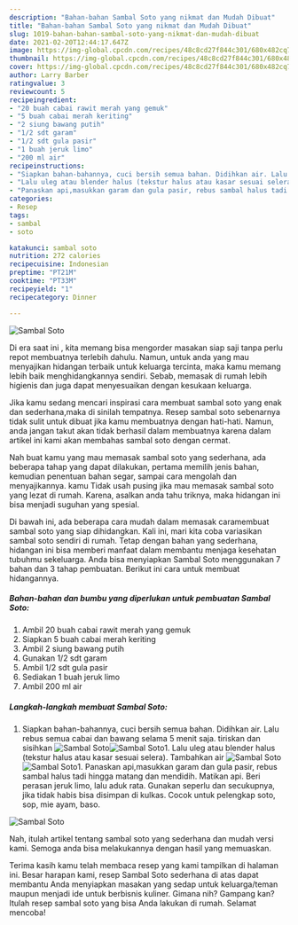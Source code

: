 ```yaml
---
description: "Bahan-bahan Sambal Soto yang nikmat dan Mudah Dibuat"
title: "Bahan-bahan Sambal Soto yang nikmat dan Mudah Dibuat"
slug: 1019-bahan-bahan-sambal-soto-yang-nikmat-dan-mudah-dibuat
date: 2021-02-20T12:44:17.647Z
image: https://img-global.cpcdn.com/recipes/48c8cd27f844c301/680x482cq70/sambal-soto-foto-resep-utama.jpg
thumbnail: https://img-global.cpcdn.com/recipes/48c8cd27f844c301/680x482cq70/sambal-soto-foto-resep-utama.jpg
cover: https://img-global.cpcdn.com/recipes/48c8cd27f844c301/680x482cq70/sambal-soto-foto-resep-utama.jpg
author: Larry Barber
ratingvalue: 3
reviewcount: 5
recipeingredient:
- "20 buah cabai rawit merah yang gemuk"
- "5 buah cabai merah keriting"
- "2 siung bawang putih"
- "1/2 sdt garam"
- "1/2 sdt gula pasir"
- "1 buah jeruk limo"
- "200 ml air"
recipeinstructions:
- "Siapkan bahan-bahannya, cuci bersih semua bahan. Didihkan air. Lalu rebus semua cabai dan bawang selama 5 menit saja. tiriskan dan sisihkan"
- "Lalu uleg atau blender halus (tekstur halus atau kasar sesuai selera). Tambahkan air"
- "Panaskan api,masukkan garam dan gula pasir, rebus sambal halus tadi hingga matang dan mendidih. Matikan api. Beri perasan jeruk limo, lalu aduk rata. Gunakan seperlu dan secukupnya, jika tidak habis bisa disimpan di kulkas. Cocok untuk pelengkap soto, sop, mie ayam, baso."
categories:
- Resep
tags:
- sambal
- soto

katakunci: sambal soto 
nutrition: 272 calories
recipecuisine: Indonesian
preptime: "PT21M"
cooktime: "PT33M"
recipeyield: "1"
recipecategory: Dinner

---
```



![Sambal Soto](https://img-global.cpcdn.com/recipes/48c8cd27f844c301/680x482cq70/sambal-soto-foto-resep-utama.jpg)

Di era  saat ini , kita memang bisa mengorder masakan siap saji tanpa perlu repot membuatnya terlebih dahulu. Namun, untuk anda yang mau menyajikan hidangan terbaik untuk keluarga tercinta, maka kamu memang lebih baik menghidangkannya sendiri. Sebab, memasak di rumah lebih higienis dan juga dapat menyesuaikan dengan kesukaan keluarga.

Jika kamu sedang mencari inspirasi cara membuat sambal soto yang enak dan sederhana,maka di sinilah tempatnya. Resep sambal soto  sebenarnya tidak sulit untuk dibuat jika kamu membuatnya dengan hati-hati. Namun, anda jangan takut akan tidak berhasil dalam membuatnya 
karena dalam artikel ini kami akan membahas sambal soto dengan cermat.  



Nah buat kamu yang mau memasak sambal soto yang sederhana, ada beberapa tahap yang dapat dilakukan, pertama memilih jenis bahan, kemudian penentuan bahan segar, sampai cara mengolah dan menyajikannya. kamu Tidak usah pusing jika mau memasak sambal soto yang lezat di rumah. Karena, asalkan anda  tahu triknya, maka hidangan ini bisa menjadi suguhan yang spesial.

Di bawah ini, ada beberapa cara mudah dalam memasak caramembuat sambal soto yang siap dihidangkan. Kali ini, mari kita coba variasikan sambal soto sendiri di rumah. Tetap dengan bahan yang sederhana, hidangan ini bisa memberi manfaat dalam membantu menjaga kesehatan tubuhmu sekeluarga. Anda bisa menyiapkan Sambal Soto menggunakan 7 bahan dan 3 tahap pembuatan. Berikut ini cara untuk membuat hidangannya.

<!--inarticleads1-->

##### Bahan-bahan dan bumbu yang diperlukan untuk pembuatan Sambal Soto:

1. Ambil 20 buah cabai rawit merah yang gemuk
1. Siapkan 5 buah cabai merah keriting
1. Ambil 2 siung bawang putih
1. Gunakan 1/2 sdt garam
1. Ambil 1/2 sdt gula pasir
1. Sediakan 1 buah jeruk limo
1. Ambil 200 ml air




<!--inarticleads2-->

##### Langkah-langkah membuat Sambal Soto:

1. Siapkan bahan-bahannya, cuci bersih semua bahan. Didihkan air. Lalu rebus semua cabai dan bawang selama 5 menit saja. tiriskan dan sisihkan
<img src="https://img-global.cpcdn.com/steps/ed13fafe2c293e3f/160x128cq70/sambal-soto-langkah-memasak-1-foto.jpg" alt="Sambal Soto"><img src="https://img-global.cpcdn.com/steps/b8629015d09f6a62/160x128cq70/sambal-soto-langkah-memasak-1-foto.jpg" alt="Sambal Soto">1. Lalu uleg atau blender halus (tekstur halus atau kasar sesuai selera). Tambahkan air
<img src="https://img-global.cpcdn.com/steps/e61319d33ceeaf8b/160x128cq70/sambal-soto-langkah-memasak-2-foto.jpg" alt="Sambal Soto"><img src="https://img-global.cpcdn.com/steps/6513612cf46f593a/160x128cq70/sambal-soto-langkah-memasak-2-foto.jpg" alt="Sambal Soto">1. Panaskan api,masukkan garam dan gula pasir, rebus sambal halus tadi hingga matang dan mendidih. Matikan api. Beri perasan jeruk limo, lalu aduk rata. Gunakan seperlu dan secukupnya, jika tidak habis bisa disimpan di kulkas. Cocok untuk pelengkap soto, sop, mie ayam, baso.
<img src="https://img-global.cpcdn.com/steps/8d51184e8af5905b/160x128cq70/sambal-soto-langkah-memasak-3-foto.jpg" alt="Sambal Soto">



Nah, itulah artikel tentang  sambal soto  yang sederhana dan mudah versi kami. Semoga anda bisa melakukannya dengan hasil yang memuaskan. 

Terima kasih kamu telah membaca resep yang kami tampilkan di halaman ini. Besar harapan kami, resep  Sambal Soto sederhana di atas dapat membantu Anda menyiapkan masakan yang sedap untuk keluarga/teman maupun menjadi ide untuk berbisnis kuliner. Gimana nih? Gampang kan? Itulah resep sambal soto yang bisa Anda lakukan di rumah. Selamat mencoba!

